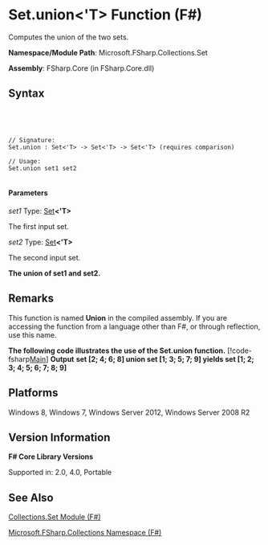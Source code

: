 # Set.union<'T> Function (F#)

Computes the union of the two sets.

**Namespace/Module Path**: Microsoft.FSharp.Collections.Set

**Assembly**: FSharp.Core (in FSharp.Core.dll)


## Syntax



```




// Signature:
Set.union : Set<'T> -> Set<'T> -> Set<'T> (requires comparison)

// Usage:
Set.union set1 set2


```





#### Parameters
*set1*
Type: [Set](http://msdn.microsoft.com/en-us/library/50cebdce-0cd7-4c5c-8ebc-f3a9e90b38d8)**&lt;'T&gt;**


The first input set.


*set2*
Type: [Set](http://msdn.microsoft.com/en-us/library/50cebdce-0cd7-4c5c-8ebc-f3a9e90b38d8)**&lt;'T&gt;**


The second input set.



**The union of set1 and set2.**
## Remarks
This function is named **Union** in the compiled assembly. If you are accessing the function from a language other than F#, or through reflection, use this name.

**The following code illustrates the use of the Set.union function.**
[!code-fsharp[Main](snippets/fssets/snippet14.fs)]
**Output**
**set [2; 4; 6; 8] union set [1; 3; 5; 7; 9] yields set [1; 2; 3; 4; 5; 6; 7; 8; 9]**
## Platforms
Windows 8, Windows 7, Windows Server 2012, Windows Server 2008 R2


## Version Information
**F# Core Library Versions**

Supported in: 2.0, 4.0, Portable




## See Also
[Collections.Set Module &#40;F&#35;&#41;](Collections.Set-Module-%5BFSharp%5D.md)

[Microsoft.FSharp.Collections Namespace &#40;F&#35;&#41;](Microsoft.FSharp.Collections-Namespace-%5BFSharp%5D.md)

